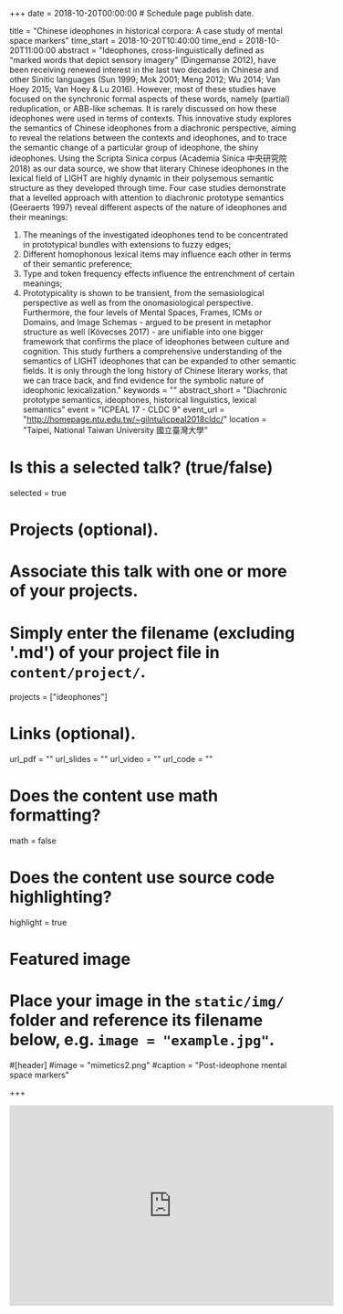 +++
date = 2018-10-20T00:00:00  # Schedule page publish date.

title = "Chinese ideophones in historical corpora: A case study of mental space markers"
time_start = 2018-10-20T10:40:00
time_end = 2018-10-20T11:00:00
abstract = "Ideophones, cross-linguistically defined as “marked words that depict sensory imagery” (Dingemanse 2012), have been receiving renewed interest in the last two decades in Chinese and other Sinitic languages (Sun 1999; Mok 2001; Meng 2012; Wu 2014; Van Hoey 2015; Van Hoey & Lu 2016). However, most of these studies have focused on the synchronic formal aspects of these words, namely (partial) reduplication, or ABB-like schemas. It is rarely discussed on how these ideophones were used in terms of contexts. This innovative study explores the semantics of Chinese ideophones from a diachronic perspective, aiming to reveal the relations between the contexts and ideophones, and to trace the semantic change of a particular group of ideophone, the shiny ideophones.
Using the Scripta Sinica corpus (Academia Sinica 中央研究院 2018) as our data source, we show that literary Chinese ideophones in the lexical field of LIGHT are highly dynamic in their polysemous semantic structure as they developed through time. Four case studies demonstrate that a levelled approach with attention to diachronic prototype semantics (Geeraerts 1997) reveal different aspects of the nature of ideophones and their meanings:
1.	The meanings of the investigated ideophones tend to be concentrated in prototypical bundles with extensions to fuzzy edges;
2.	Different homophonous lexical items may influence each other in terms of their semantic preference;
3.	Type and token frequency effects influence the entrenchment of certain meanings;
4.	Prototypicality is shown to be transient, from the semasiological perspective as well as from the onomasiological perspective.
Furthermore, the four levels of Mental Spaces, Frames, ICMs or Domains, and Image Schemas - argued to be present in metaphor structure as well (Kövecses 2017) - are unifiable into one bigger framework that confirms the place of ideophones between culture and cognition. This study furthers a comprehensive understanding of the semantics of LIGHT ideophones that can be expanded to other semantic fields. It is only through the long history of Chinese literary works, that we can trace back, and find evidence for the symbolic nature of ideophonic lexicalization."
keywords = ""
abstract_short = "Diachronic prototype semantics, ideophones, historical linguistics, lexical semantics"
event = "ICPEAL 17 - CLDC 9"
event_url = "http://homepage.ntu.edu.tw/~gilntu/icpeal2018cldc/"
location = "Taipei, National Taiwan University 國立臺灣大學"

# Is this a selected talk? (true/false)
selected = true

# Projects (optional).
#   Associate this talk with one or more of your projects.
#   Simply enter the filename (excluding '.md') of your project file in `content/project/`.
projects = ["ideophones"]

# Links (optional).
url_pdf = ""
url_slides = ""
url_video = ""
url_code = ""

# Does the content use math formatting?
math = false

# Does the content use source code highlighting?
highlight = true

# Featured image
# Place your image in the `static/img/` folder and reference its filename below, e.g. `image = "example.jpg"`.
#[header]
#image = "mimetics2.png"
#caption = "Post-ideophone mental space markers"

+++

<iframe src="https://widgets.figshare.com/articles/5830341/embed?show_title=1" width="568" height="351" frameborder="0"></iframe>
